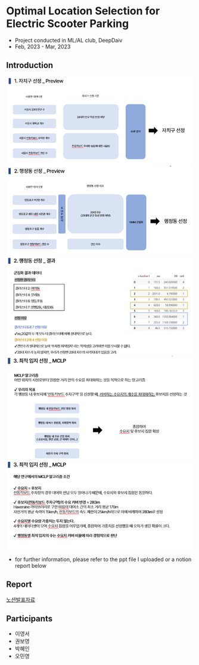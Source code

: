 # Optimal Location Selection for Electric Scooter Parking	   
* Project conducted in ML/AL club, DeepDaiv
* Feb, 2023 - Mar, 2023
## Introduction
<img src ="https://github.com/monator16/optimalLocation_scooter/blob/main/src/1.자치구 선정.png">
<img src ="https://github.com/monator16/optimalLocation_scooter/blob/main/src/2. 행정동 선정.png">
<img src ="https://github.com/monator16/optimalLocation_scooter/blob/main/src/3. 행정동선정_결과.png">
<img src ="https://github.com/monator16/optimalLocation_scooter/blob/main/src/4.MCLP.png">
<img src ="https://github.com/monator16/optimalLocation_scooter/blob/main/src/5.MCLP조건.png">

* for further information, please refer to the ppt file I uploaded or a notion report below

## Report
[노션발표자료](https://determined-biplane-ee5.notion.site/8743500c32ac471194ebc00acf244fc8?pvs=4)

## Participants
 * 이영서
 * 권보영
 * 박혜인
 * 오민영
